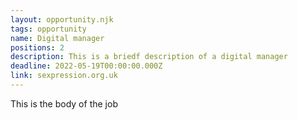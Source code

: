 ```yaml
---
layout: opportunity.njk
tags: opportunity
name: Digital manager
positions: 2
description: This is a briedf description of a digital manager
deadline: 2022-05-19T00:00:00.000Z
link: sexpression.org.uk
---
```

This is the body of the job